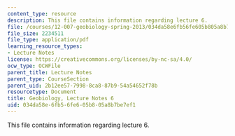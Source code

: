 ```yaml
---
content_type: resource
description: This file contains information regarding lecture 6.
file: /courses/12-007-geobiology-spring-2013/034da58e6fb56fe605b805a8b7be7ef1_MIT12_007S13_Lec6.pdf
file_size: 2234511
file_type: application/pdf
learning_resource_types:
- Lecture Notes
license: https://creativecommons.org/licenses/by-nc-sa/4.0/
ocw_type: OCWFile
parent_title: Lecture Notes
parent_type: CourseSection
parent_uid: 2b12ee57-7998-8ca8-87b9-54a54652f78b
resourcetype: Document
title: Geobiology, Lecture Notes 6
uid: 034da58e-6fb5-6fe6-05b8-05a8b7be7ef1
---
```

This file contains information regarding lecture 6.